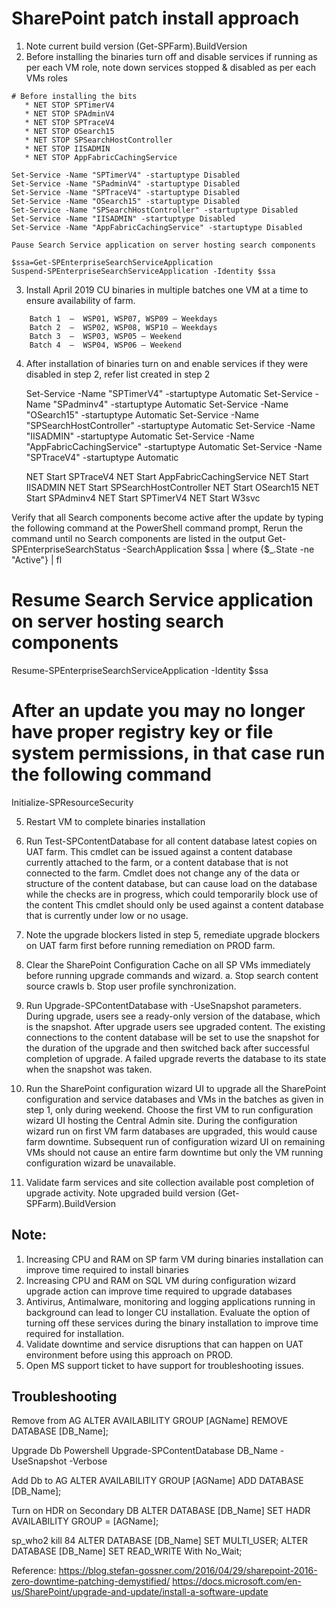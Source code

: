 # SharePoint patch install approach

1.    Note current build version (Get-SPFarm).BuildVersion
2.    Before installing the binaries turn off and disable services if running as per each VM role, note down services stopped
& disabled as per each VMs roles

    # Before installing the bits
       * NET STOP SPTimerV4
       * NET STOP SPAdminV4
       * NET STOP SPTraceV4
       * NET STOP OSearch15  
       * NET STOP SPSearchHostController
       * NET STOP IISADMIN
       * NET STOP AppFabricCachingService
    
    Set-Service -Name "SPTimerV4" -startuptype Disabled 
    Set-Service -Name "SPadminV4" -startuptype Disabled
    Set-Service -Name "SPTraceV4" -startuptype Disabled 
    Set-Service -Name "OSearch15" -startuptype Disabled 
    Set-Service -Name "SPSearchHostController" -startuptype Disabled 
    Set-Service -Name "IISADMIN" -startuptype Disabled 
    Set-Service -Name "AppFabricCachingService" -startuptype Disabled 

    Pause Search Service application on server hosting search components 

    $ssa=Get-SPEnterpriseSearchServiceApplication 
    Suspend-SPEnterpriseSearchServiceApplication -Identity $ssa

3. Install April 2019 CU  binaries in multiple batches one VM at a time to ensure availability of farm.
```
    Batch 1  –  WSP01, WSP07, WSP09 – Weekdays
    Batch 2  –  WSP02, WSP08, WSP10 – Weekdays
    Batch 3  –  WSP03, WSP05 – Weekend
    Batch 4  –  WSP04, WSP06 – Weekend
 ```

4.	After installation of binaries turn on and enable services if they were disabled in step 2, refer list created in step 2

    Set-Service -Name "SPTimerV4" -startuptype Automatic
    Set-Service -Name "SPadminv4" -startuptype Automatic 
    Set-Service -Name "OSearch15" -startuptype Automatic
    Set-Service -Name "SPSearchHostController" -startuptype Automatic
    Set-Service -Name "IISADMIN" -startuptype Automatic
    Set-Service -Name "AppFabricCachingService" -startuptype Automatic
    Set-Service -Name "SPTraceV4" -startuptype Automatic

    NET  Start SPTraceV4
    NET  Start AppFabricCachingService
    NET Start IISADMIN 
    NET Start SPSearchHostController
    NET Start OSearch15 
    NET Start SPAdminv4
    NET Start SPTimerV4
    NET Start W3svc

Verify that all Search components become active after the update by typing the following command at the PowerShell command prompt, Rerun the command until no Search components are listed in the output
Get-SPEnterpriseSearchStatus -SearchApplication $ssa | where {$_.State -ne "Active"} | fl

# Resume Search Service application on server hosting search components
Resume-SPEnterpriseSearchServiceApplication -Identity $ssa

# After an update you may no longer have proper registry key or file system permissions, in that case run the following command
Initialize-SPResourceSecurity


5.	Restart VM to complete binaries installation

6.	Run Test-SPContentDatabase for all content database latest copies on UAT farm. This cmdlet can be issued against a content database currently attached to the farm, or a content database that is not connected to the farm. Cmdlet does not change any of the data or structure of the content database, but can cause load on the database while the checks are in progress, which could temporarily block use of the content This cmdlet should only be used against a content database that is currently under low or no usage. 

7.	Note the upgrade blockers listed in step 5, remediate upgrade blockers on UAT farm first before running remediation on PROD farm.

8.	Clear the SharePoint Configuration Cache on all SP VMs immediately before running upgrade commands and wizard. 
a.	Stop  search content source crawls 
b.	Stop user profile synchronization.

9.	Run Upgrade-SPContentDatabase with -UseSnapshot parameters. During upgrade, users see a ready-only version of the database, which is the snapshot. After upgrade users see upgraded content. The existing connections to the content database will be set to use the snapshot for the duration of the upgrade and then switched back after successful completion of upgrade. A failed upgrade reverts the database to its state when the snapshot was taken.

10.	Run the SharePoint configuration wizard UI to upgrade all the SharePoint configuration and service databases and VMs in the batches as given in step 1, only during weekend. Choose the first VM to run configuration wizard UI hosting the Central Admin site. During the configuration wizard run on first VM farm databases are upgraded, this would cause farm downtime. Subsequent run of configuration wizard UI on remaining VMs should not cause an entire farm downtime but only the VM running configuration wizard be unavailable.

11.	Validate farm services and site collection available post completion of upgrade activity. Note upgraded build version (Get-SPFarm).BuildVersion


## Note:  
1.	Increasing CPU and RAM on SP farm VM during binaries installation can improve time required to install binaries
2.	Increasing CPU and RAM on SQL VM during configuration wizard upgrade action can improve time required to upgrade databases
3.	Antivirus, Antimalware, monitoring and logging applications running in background can lead to longer CU installation. Evaluate the option of turning off these services during the binary installation to improve time required for installation. 
4.	Validate downtime and service disruptions that can happen on UAT environment before using this approach on PROD.
5.	Open MS support ticket to have support for troubleshooting issues.

## Troubleshooting

Remove from AG
ALTER AVAILABILITY GROUP [AGName] REMOVE DATABASE [DB_Name];

Upgrade Db Powershell
Upgrade-SPContentDatabase DB_Name -UseSnapshot -Verbose

Add Db to AG
ALTER AVAILABILITY GROUP [AGName] ADD DATABASE [DB_Name];

Turn on HDR on Secondary DB
ALTER DATABASE [DB_Name] SET HADR AVAILABILITY GROUP = [AGName];

sp_who2
kill 84
ALTER DATABASE [DB_Name] SET MULTI_USER;
ALTER DATABASE [DB_Name] SET READ_WRITE With No_Wait;

Reference:
https://blog.stefan-gossner.com/2016/04/29/sharepoint-2016-zero-downtime-patching-demystified/
https://docs.microsoft.com/en-us/SharePoint/upgrade-and-update/install-a-software-update
